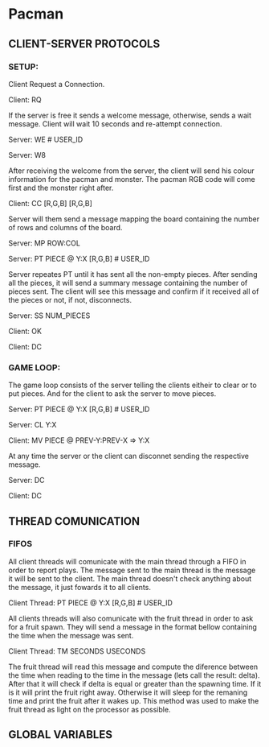 # Pacman

## CLIENT-SERVER PROTOCOLS

### SETUP:

Client Request a Connection.

Client: RQ 

If the server is free it sends a welcome message, otherwise, sends a wait message. Client will wait 10 seconds and re-attempt connection.

Server: WE # USER_ID

Server: W8 

After receiving the welcome from the server, the client will send his colour information for the pacman and monster. The pacman RGB code will come first and the monster right after.

Client: CC [R,G,B] [R,G,B]

Server will them send a message mapping the board containing the number of rows and columns of the board.

Server: MP  ROW:COL 

Server: PT  PIECE @ Y:X [R,G,B] # USER_ID           

Server repeates PT until it has sent all the non-empty pieces. After sending all the pieces, it will send a summary message containing the number of pieces sent.
The client will see this message and confirm if it received all of  the pieces or not, if not, disconnects.

Server: SS NUM_PIECES

Client: OK 

Client: DC 


### GAME LOOP:

The game loop consists of the server telling the clients eitheir to clear or to put pieces. And for the client to ask the server to move pieces.

Server: PT PIECE @ Y:X [R,G,B] # USER_ID

Server: CL Y:X

Client: MV PIECE @ PREV-Y:PREV-X => Y:X


At any time the server or the client can disconnet sending the respective message.

Server: DC

Client: DC


## THREAD COMUNICATION

### FIFOS


All client threads will comunicate with the main thread through a FIFO in order to report plays. The message sent to the main thread is the message it will be sent to the client. The main thread doesn't check anything about the message, it just fowards it to all clients.

Client Thread: PT PIECE @ Y:X [R,G,B] # USER_ID

All clients  threads will also comunicate with the fruit thread in order to ask for a fruit spawn. They will send a message in the format bellow containing the time when the message was sent.

Client Thread: TM SECONDS USECONDS

The fruit thread will read this message and compute the diference between the time when reading to the time in the message (lets call the result: delta). After that it will check if delta is equal or greater than the spawning time. If it is it will print the fruit right away. Otherwise it will sleep for the remaning time and print the fruit after it wakes up. This method was used to make the fruit thread as light on the processor as possible.

## GLOBAL VARIABLES



